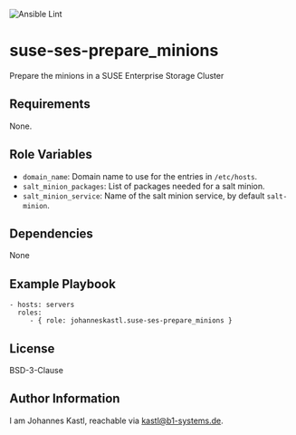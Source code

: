 ![Ansible Lint](https://github.com/johanneskastl/ansible-role-suse-ses-prepare_minions/workflows/Ansible%20Lint/badge.svg)

suse-ses-prepare_minions
=========

Prepare the minions in a SUSE Enterprise Storage Cluster

Requirements
------------

None.

Role Variables
--------------

- `domain_name`: Domain name to use for the entries in `/etc/hosts`.
- `salt_minion_packages`: List of packages needed for a salt minion.
- `salt_minion_service`: Name of the salt minion service, by default `salt-minion`.

Dependencies
------------

None

Example Playbook
----------------

    - hosts: servers
      roles:
         - { role: johanneskastl.suse-ses-prepare_minions }

License
-------

BSD-3-Clause

Author Information
------------------

I am Johannes Kastl, reachable via kastl@b1-systems.de.
